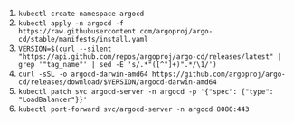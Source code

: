 1. `kubectl create namespace argocd`
2. `kubectl apply -n argocd -f https://raw.githubusercontent.com/argoproj/argo-cd/stable/manifests/install.yaml`
3. `VERSION=$(curl --silent "https://api.github.com/repos/argoproj/argo-cd/releases/latest" | grep '"tag_name"' | sed -E 's/.*"([^"]+)".*/\1/')`
4. `curl -sSL -o argocd-darwin-amd64 https://github.com/argoproj/argo-cd/releases/download/$VERSION/argocd-darwin-amd64`
5. `kubectl patch svc argocd-server -n argocd -p '{"spec": {"type": "LoadBalancer"}}'`
6. `kubectl port-forward svc/argocd-server -n argocd 8080:443`

